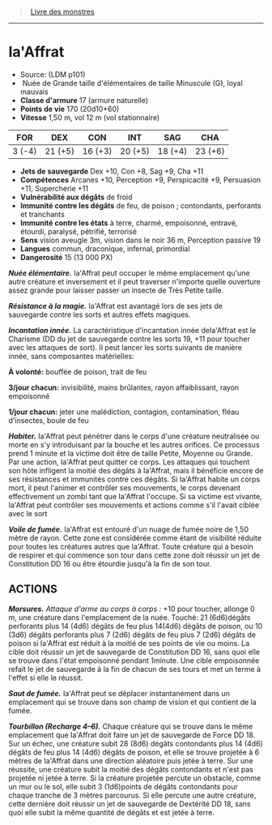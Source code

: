 ﻿> [Livre des monstres](tome_of_beasts.md)

---

# Ia'Affrat

- Source: (LDM p101)
-  Nuée de Grande taille d'élémentaires de taille Minuscule (G), loyal mauvais
- **Classe d'armure** 17 (armure naturelle)
- **Points de vie** 170 (20d10+60)
- **Vitesse** 1,50 m, vol 12 m (vol stationnaire)

|FOR|DEX|CON|INT|SAG|CHA|
|---|---|---|---|---|---|
|3 (-4)|21 (+5)|16 (+3)|20 (+5)|18 (+4)|23 (+6)|

- **Jets de sauvegarde** Dex +10, Con +8, Sag +9, Cha +11
- **Compétences** Arcanes +10, Perception +9, Perspicacité +9, Persuasion +11, Supercherie +11
- **Vulnérabilité aux dégâts** de froid
- **Immunité contre les dégâts** de feu, de poison ; contondants, perforants et tranchants
- **Immunité contre les états** à terre, charmé, empoisonné, entravé, étourdi, paralysé, pétrifié, terrorisé
- **Sens** vision aveugle 3m, vision dans le noir 36 m, Perception passive 19
- **Langues** commun, draconique, infernal, primordial
- **Dangerosité** 15 (13 000 PX)

**_Nuée élémentaire._** Ia'Affrat peut occuper le même emplacement qu'une autre créature et inversement et il peut traverser n'importe quelle ouverture assez grande pour laisser passer un insecte de Très Petite taille.

**_Résistance à la magie._** Ia'Affrat est avantagé lors de ses jets de sauvegarde contre les sorts et autres effets magiques.

**_Incantation innée._** La caractéristique d'incantation innée deIa'Affrat est le Charisme (DD du jet de sauvegarde contre les sorts 19, +11 pour toucher avec les attaques de sort). Il peut lancer les sorts suivants de manière innée, sans composantes matérielles:

**À volonté:** bouffée de poison, trait de feu

**3/jour chacun:** invisibilité, mains brûlantes, rayon affaiblissant, rayon empoisonné

**1/jour chacun:** jeter une malédiction, contagion, contamination, fléau d'insectes, boule de feu

**_Habiter._** Ia'Affrat peut pénétrer dans le corps d'une créature neutralisée ou morte en s'y introduisant par la bouche et les autres orifices. Ce processus prend 1 minute et la victime doit être de taille Petite, Moyenne ou Grande. Par une action, Ia'Affrat peut quitter ce corps. Les attaques qui touchent son hôte infligent la moitié des dégâts à Ia'Affrat, mais il bénéficie encore de ses résistances et immunités contre ces dégâts. Si Ia'Affrat habite un corps mort, il peut l'animer et contrôler ses mouvements, le corps devenant effectivement un zombi tant que Ia'Affrat l'occupe. Si sa victime est vivante, Ia'Affrat peut contrôler ses mouvements et actions comme s'il l'avait ciblée avec le sort

**_Voile de fumée._** Ia'Affrat est entouré d'un nuage de fumée noire de 1,50 mètre de rayon. Cette zone est considérée comme étant de visibilité réduite pour toutes les créatures autres que Ia'Affrat. Toute créature qui a besoin de respirer et qui commence son tour dans cette zone doit réussir un jet de Constitution DD 16 ou être étourdie jusqu'à la fin de son tour.

## ACTIONS

**_Morsures._** _Attaque d'arme au corps à corps :_ +10 pour toucher, allonge 0 m, une créature dans l'emplacement de la nuée. Touché: 21 (6d6)dégâts perforants plus 14 (4d6) dégâts de feu plus 14(4d6) dégâts de poison, ou 10 (3d6) dégâts perforants plus 7 (2d6) dégâts de feu plus 7 (2d6) dégâts de poison si Ia'Affrat est réduit à la moitié de ses points de vie ou moins. La cible doit réussir un jet de sauvegarde de Constitution DD 16, sans quoi elle se trouve dans l'état empoisonné pendant 1minute. Une cible empoisonnée refait le jet de sauvegarde à la fin de chacun de ses tours et met un terme à l'effet si elle le réussit.

**_Saut de fumée._** Ia'Affrat peut se déplacer instantanément dans un emplacement qui se trouve dans son champ de vision et qui contient de la fumée.

**_Tourbillon (Recharge 4–6)._** Chaque créature qui se trouve dans le même emplacement que Ia'Affrat doit faire un jet de sauvegarde de Force DD 18. Sur un échec, une créature subit 28 (8d6) dégâts contondants plus 14 (4d6) dégâts de feu plus 14 (4d6) dégâts de poison, et elle se trouve projetée à 6 mètres de Ia'Affrat dans une direction aléatoire puis jetée à terre. Sur une réussite, une créature subit la moitié des dégâts contondants et n'est pas projetée ni jetée à terre. Si la créature projetée percute un obstacle, comme un mur ou le sol, elle subit 3 (1d6)points de dégâts contondants pour chaque tranche de 3 mètres parcourus. Si elle percute une autre créature, cette dernière doit réussir un jet de sauvegarde de Dextérité DD 18, sans quoi elle subit la même quantité de dégâts et est jetée à terre.

